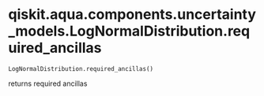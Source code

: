 # qiskit.aqua.components.uncertainty\_models.LogNormalDistribution.required\_ancillas

`LogNormalDistribution.required_ancillas()`

returns required ancillas
